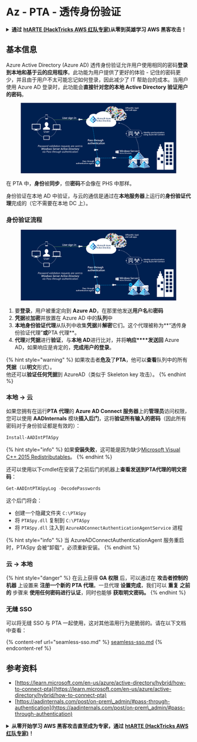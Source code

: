 # Az - PTA - 透传身份验证

<details>

<summary><strong>通过</strong> <a href="https://training.hacktricks.xyz/courses/arte"><strong>htARTE (HackTricks AWS 红队专家)</strong></a><strong>从零到英雄学习 AWS 黑客攻击！</strong></summary>

支持 HackTricks 的其他方式：

* 如果您想在 **HackTricks 中看到您的公司广告** 或 **下载 HackTricks 的 PDF**，请查看[**订阅计划**](https://github.com/sponsors/carlospolop)！
* 获取[**官方 PEASS & HackTricks 商品**](https://peass.creator-spring.com)
* 发现[**PEASS 家族**](https://opensea.io/collection/the-peass-family)，我们独家的 [**NFTs 集合**](https://opensea.io/collection/the-peass-family)
* **加入** 💬 [**Discord 群组**](https://discord.gg/hRep4RUj7f) 或 [**telegram 群组**](https://t.me/peass) 或在 **Twitter** 🐦 上**关注**我 [**@carlospolopm**](https://twitter.com/carlospolopm)**。**
* **通过向** [**HackTricks**](https://github.com/carlospolop/hacktricks) 和 [**HackTricks Cloud**](https://github.com/carlospolop/hacktricks-cloud) github 仓库提交 PR 来分享您的黑客技巧。

</details>

## 基本信息

Azure Active Directory (Azure AD) 透传身份验证允许用户使用相同的密码**登录到本地和基于云的应用程序**。此功能为用户提供了更好的体验 - 记住的密码更少，并且由于用户不太可能忘记如何登录，因此减少了 IT 帮助台的成本。当用户使用 Azure AD 登录时，此功能会**直接针对您的本地 Active Directory 验证用户的密码**。

<figure><img src="../../../../.gitbook/assets/image (8) (1) (1) (1) (1).png" alt=""><figcaption></figcaption></figure>

在 PTA 中，**身份**被**同步**，但**密码**不会像在 PHS 中那样。

身份验证在本地 AD 中验证，与云的通信是通过在**本地服务器**上运行的**身份验证代理**完成的（它不需要在本地 DC 上）。

### 身份验证流程

<figure><img src="../../../../.gitbook/assets/image (4) (2) (1).png" alt=""><figcaption></figcaption></figure>

1. 要**登录**，用户被重定向到 **Azure AD**，在那里他发送**用户名**和**密码**
2. **凭据**被**加密**并放置在 Azure AD 中的**队列**中
3. **本地身份验证代理**从队列中收集**凭据**并**解密**它们。这个代理被称为**“透传身份验证代理”**或**PTA 代理**。
4. **代理**对**凭据**进行**验证**，与**本地 AD**进行比对，并将**响应****发送回** Azure AD，如果响应是肯定的，**完成用户的登录**。

{% hint style="warning" %}
如果攻击者**危及**了**PTA**，他可以**查看**队列中的所有**凭据**（以**明文**形式）。\
他还可以**验证任何凭据**到 AzureAD（类似于 Skeleton key 攻击）。
{% endhint %}

### 本地 -> 云

如果您拥有在运行**PTA** **代理**的 **Azure AD Connect 服务器**上的**管理员**访问权限，您可以使用 **AADInternals** 模块**插入后门**，这将**验证所有输入的密码**（因此所有密码对于身份验证都是有效的）：
```powershell
Install-AADIntPTASpy
```
{% hint style="info" %}
如果**安装失败**，这可能是因为缺少[Microsoft Visual C++ 2015 Redistributables](https://download.microsoft.com/download/6/A/A/6AA4EDFF-645B-48C5-81CC-ED5963AEAD48/vc\_redist.x64.exe)。
{% endhint %}

还可以使用以下cmdlet在安装了之前后门的机器上**查看发送到PTA代理的明文密码**：
```powershell
Get-AADIntPTASpyLog -DecodePasswords
```
这个后门将会：

* 创建一个隐藏文件夹 `C:\PTASpy`
* 将 `PTASpy.dll` 复制到 `C:\PTASpy`
* 将 `PTASpy.dll` 注入到 `AzureADConnectAuthenticationAgentService` 进程

{% hint style="info" %}
当 AzureADConnectAuthenticationAgent 服务重启时，PTASpy 会被“卸载”，必须重新安装。
{% endhint %}

### 云 -> 本地

{% hint style="danger" %}
在云上获得 **GA 权限** 后，可以通过在 **攻击者控制的机器** 上设置来 **注册一个新的 PTA 代理**。一旦代理 **设置完成**，我们可以 **重复** **之前的** 步骤来 **使用任何密码进行认证**，同时也能够 **获取明文密码。**
{% endhint %}

### 无缝 SSO

可以将无缝 SSO 与 PTA 一起使用，这对其他滥用行为是脆弱的。请在以下文档中查看：

{% content-ref url="seamless-sso.md" %}
[seamless-sso.md](seamless-sso.md)
{% endcontent-ref %}

## 参考资料

* [https://learn.microsoft.com/en-us/azure/active-directory/hybrid/how-to-connect-pta](https://learn.microsoft.com/en-us/azure/active-directory/hybrid/how-to-connect-pta)
* [https://aadinternals.com/post/on-prem\_admin/#pass-through-authentication](https://aadinternals.com/post/on-prem\_admin/#pass-through-authentication)

<details>

<summary><strong>从零开始学习 AWS 黑客攻击直至成为专家，通过</strong> <a href="https://training.hacktricks.xyz/courses/arte"><strong>htARTE (HackTricks AWS 红队专家)</strong></a><strong>！</strong></summary>

支持 HackTricks 的其他方式：

* 如果您想在 HackTricks 上看到您的 **公司广告** 或 **下载 HackTricks 的 PDF 版本**，请查看 [**订阅计划**](https://github.com/sponsors/carlospolop)！
* 获取 [**官方 PEASS & HackTricks 商品**](https://peass.creator-spring.com)
* 探索 [**PEASS 家族**](https://opensea.io/collection/the-peass-family)，我们独家的 [**NFT 集合**](https://opensea.io/collection/the-peass-family)
* **加入** 💬 [**Discord 群组**](https://discord.gg/hRep4RUj7f) 或 [**telegram 群组**](https://t.me/peass) 或在 **Twitter** 🐦 上 **关注** 我 **@carlospolopm**。
* **通过向** [**HackTricks**](https://github.com/carlospolop/hacktricks) 和 [**HackTricks Cloud**](https://github.com/carlospolop/hacktricks-cloud) github 仓库提交 PR 来 **分享您的黑客技巧**。

</details>
